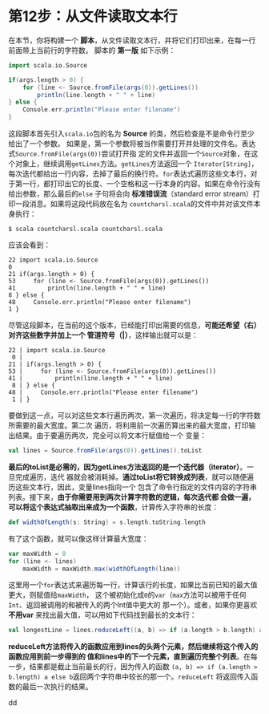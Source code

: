 第12步：从文件读取文本行
================================================================================
在本节，你将构建一个 **脚本**，从文件读取文本行，并将它们打印出来，在每一行前面带上当前行的字符数。
脚本的 **第一版** 如下示例：
```scala
import scala.io.Source

if(args.length > 0) {
    for (line <- Source.fromFile(args(0)).getLines())
        println(line.length + " " + line)
} else {
    Console.err.println("Please enter filename")
}
```
这段脚本首先引入`scala.io`包的名为 **Source** 的类，然后检查是不是命令行至少给出了一个参数。
如果是，第一个参数将被当作需要打开并处理的文件名。表达式`Source.fromFile(args(0))`尝试打开指
定的文件并返回一个`Source`对象，在这个对象上，继续调用`getLines`方法。`getLines`方法返回一个
`Iterator[String]`，每次迭代都给出一行内容，去掉了最后的换行符。`for`表达式遍历这些文本行，对
于第一行，都打印出它的长度、一个空格和这一行本身的内容。如果在命令行没有给出参数，那么最后的`else`
子句将会向 **标准错误流**（standard error stream）打印一段消息。如果将这段代码放在名为
`countcharsl.scala`的文件中并对该文件本身执行：
```shell
$ scala countcharsl.scala countcharsl.scala
```
应该会看到：
```
22 import scala.io.Source
0
21 if(args.length > 0) {
53     for (line <- Source.fromFile(args(0)).getLines())
41         println(line.length + " " + line)
8 } else {
48     Console.err.println("Please enter filename")
1 }

```
尽管这段脚本，在当前的这个版本，已经能打印出需要的信息，**可能还希望（右）对齐这些数字并加上一个
管道符号（|）**，这样输出就可以是：
```
22 | import scala.io.Source
 0 |
21 | if(args.length > 0) {
53 |     for (line <- Source.fromFile(args(0)).getLines())
41 |         println(line.length + " " + line)
 8 | } else {
48 |     Console.err.println("Please enter filename")
 1 | }
```
要做到这一点，可以对这些文本行遍历两次，第一次遍历，将决定每一行的字符数所需要的最大宽度。第二次
遍历，将利用前一次遍历算出来的最大宽度，打印输出结果。由于要遍历两次，完全可以将文本行赋值给一个
变量：
```scala
val lines = Source.fromFile(args(0)).getLines().toList
```
**最后的toList是必需的，因为getLines方法返回的是一个迭代器（iterator）**。一旦完成遍历，迭代
器就会被消耗掉。**通过toList将它转换成列表**，就可以随便遍历这些文本行，因此，变量lines指向一个
包含了命令行指定的文件内容的字符串列表。接下来，**由于你需要用到两次计算字符数的逻辑，每次迭代都
会做一遍，可以将这个表达式抽取出来成为一个函数**，计算传入字符串的长度：
```scala
def widthOfLength(s: String) = s.length.toString.length
```
有了这个函数，就可以像这样计算最大宽度：
```scala
var maxWidth = 0
for (line <- lines)
    maxWidth = maxWidth.max(widthOfLength(line))
```
这里用一个`for`表达式来遍历每一行，计算该行的长度，如果比当前已知的最大值更大，则赋值给`maxWidth`，
这个被初始化成`0`的`var`（`max`方法可以被用于任何`Int`、返回被调用的和被传入的两个Int值中更大的
那一个）。或者，如果你更喜欢 **不用var** 来找出最大值，可以用如下代码找到最长的文本行：
```scala
val longestLine = lines.reduceLeft((a, b) => if (a.length > b.length) a else b)
```
**reduceLeft方法将传入的函数应用到lines的头两个元素，然后继续将这个传入的函数应用到前一步得到的
值和lines中的下一个元素，直到遍历完整个列表**。在每一步，结果都是截止当前最长的行，因为传入的函数
`(a, b) => if (a.length > b.length) a else b`返回两个字符串中较长的那一个。`reduceLeft`
将返回传入函数的最后一次执行的结果。








































dd
